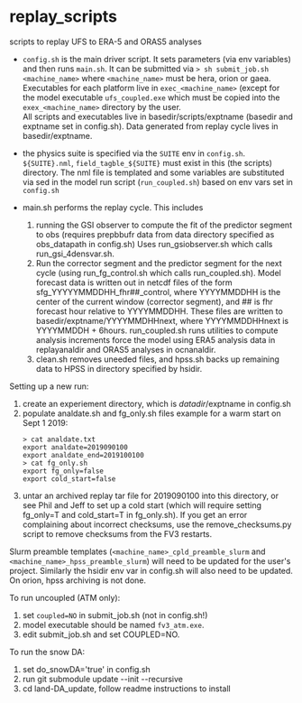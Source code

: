 # replay_scripts
scripts to replay UFS to ERA-5 and ORAS5 analyses

* `config.sh` is the main driver script.  It sets parameters (via env variables) and then
  runs `main.sh`.  It can be submitted via `> sh submit_job.sh <machine_name>`  where
  `<machine_name>` must be hera, orion or gaea.  Executables for each platform live
  in `exec_<machine_name>` (except for the model executable `ufs_coupled.exe` which must be copied into
  the `exex_<machine_name>` directory by the user.  
  All scripts and executables live in basedir/scripts/exptname (basedir and exptname set in config.sh).
  Data generated from replay cycle lives in basedir/exptname.

* the physics suite is specified via the `SUITE` env in `config.sh`. `${SUITE}.nml`, `field_tagble_${SUITE}`
  must exist in this (the scripts) directory. The nml file is templated and some variables are
  substituted via sed in the model run script (`run_coupled.sh`) based on env vars set in `config.sh`

* main.sh performs the replay cycle.  This includes
  1)  running the GSI observer to compute the fit of the predictor segment to obs
      (requires prepbbufr data from data directory specified as obs_datapath in config.sh)
       Uses run_gsiobserver.sh which calls run_gsi_4densvar.sh.
  2)  Run the corrector segment and the predictor segment for the next cycle (using
      run_fg_control.sh which calls run_coupled.sh).  Model forecast data is written out
      in netcdf files of the form sfg_YYYYYMMDDHH_fhr##_control, where YYYYMMDDHH is the 
      center of the current window (corrector segment), and ## is fhr forecast hour
      relative to YYYYMMDDHH.  These files are written to basedir/exptname/YYYYMMDHHnext, where
      YYYYMMDDHHnext is YYYYMMDDH + 6hours.
      run_coupled.sh runs utilities to compute analysis increments
      force the model using ERA5 analysis data in replayanaldir and ORAS5 analyses
      in ocnanaldir.
  3)  clean.sh removes uneeded files, and hpss.sh backs up remaining data to HPSS in 
      directory specified by hsidir.

Setting up a new run:
   1) create an experiement directory, which is $datadir/$exptname in config.sh
   2) populate analdate.sh and fg_only.sh files
      example for a warm start on Sept 1 2019:
      ```
      > cat analdate.txt
      export analdate=2019090100
      export analdate_end=2019100100
      > cat fg_only.sh
      export fg_only=false
      export cold_start=false
      ```
   3) untar an archived replay tar file for 2019090100 into this directory, or see Phil and Jeff
      to set up a cold start (which will require setting fg_only=T and cold_start=T in fg_only.sh). 
      If you get an error complaining about incorrect checksums, use the remove_checksums.py script to
      remove checksums from the FV3 restarts.

Slurm preamble templates (`<machine_name>_cpld_preamble_slurm` and `<machine_name>_hpss_preamble_slurm`)
will need to be updated for the user's project. Similarly the hsidir env var in config.sh will also need 
to be updated. On orion, hpss archiving is not done.


To run uncoupled (ATM only):
1) set `coupled=NO` in submit_job.sh (not in config.sh!)
2) model executable should be named `fv3_atm.exe`.
3) edit submit_job.sh and set COUPLED=NO.

To run the snow DA: 
1) set do_snowDA='true' in config.sh 
2) run git submodule update --init --recursive
3) cd land-DA_update, follow readme instructions to install 
